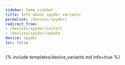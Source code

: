 ```yaml
---
sidebar: home_sidebar
title: Info about spyder variants
permalink: /devices/spyder/
redirect_from:
- /devices/spyder/install
- /devices/spyder/update
device: spyder
toc: false
---
```

{% include templates/device_variants.md info=true %}
